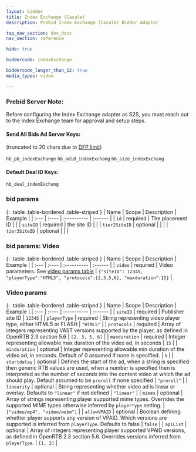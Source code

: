 ```yaml
---
layout: bidder
title: Index Exchange (Casale)
description: Prebid Index Exchange (Casale) Bidder Adaptor

top_nav_section: dev_docs
nav_section: reference

hide: true

biddercode: indexExchange

biddercode_longer_than_12: true
media_types: video

---
```


### Prebid Server Note:
Before configuring the Index Exchange adapter as S2S, you must reach out to the Index Exchange team for approval and setup steps.

#### Send All Bids Ad Server Keys:
(truncated to 20 chars due to [DFP limit](https://support.google.com/dfp_premium/answer/1628457?hl=en#Key-values))

`hb_pb_indexExchange`
`hb_adid_indexExchang`
`hb_size_indexExchang`

#### Default Deal ID Keys:
`hb_deal_indexExchang`

### bid params

{: .table .table-bordered .table-striped }
| Name | Scope | Description | Example |
| :--- | :---- | :---------- | :------ |
| `id` | required | The placement ID |  |
| `siteID` | required | the site ID | |
| `tier2SiteID` | optional | | |
| `tier3SiteID` | optional | | |

### bid params: Video

{: .table .table-bordered .table-striped }
| Name | Scope | Description | Example |
| :--- | :---- | :---------- | :------ |
| `video` | required | Video parameters.  See [video params table](#index-video) | `{"siteID": 12345, "playerType":"HTML5", "protocols":[2,3,5,6], "maxduration":15}`  |

<a name="index-video"></a>

### Video params

{: .table .table-bordered .table-striped }
| Name | Scope | Description | Example |
| :--- | :---- | :---------- | :------ |
| `siteID` | required | Publisher site ID | `12345` |
| `playerType` | required | String representing video player type, either HTML5 or FLASH | `"HTML5"` |
| `protocols` | required | Array of integers representing VAST versions supported by the player, as defined in OpenRTB 2.3 section 5.6 | `[2, 3, 5, 6]` |
| `maxduration` | required | Integer representing allowable max duration of the video ad, in seconds | `15` |
| `minduration` | optional | Integer representing allowable min duration of the video ad, in seconds.  Default of 0 assumed if none is specified. | `5` |
| `startdelay` | optional | Defines the start of the ad, when a string is specified then generic RTB values are used, when a number is specified then is interpreted as the number of seconds into the content video at which the ad should play.  Default assumed to be `preroll` if none specified | `"preroll"` |
| `linearity` | optional |  String representing whether video ad is linear or overlay.  Defaults to `"linear"` if not defined | `"linear"` |
| `mimes` | optional | Array of strings representing player supported mime types. Overrides the supported MIME types otherwise inferred by `playerType` setting. | `["video/mp4", "video/webm"]` |
| `allowVPAID` | optional | Boolean defining whether player supports any version of VPAID.  Which versions are supported is inferred from `playerType`.  Defaults to false | `false` |
| `apiList` | optional | Array of integers representing player supported VPAID versions, as defined in OpenRTB 2.3 section 5.6.  Overrides versions inferred from `playerType`.  | `[1, 2]` |
